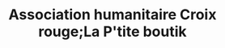 ---
title: "Association humanitaire Croix rouge;La P'tite boutik"
url: /veynes/association-humanitaire-croix-rouge-la-ptite-boutik/
shop: charcuterie
---